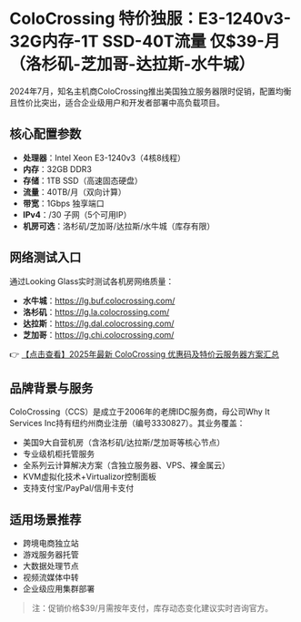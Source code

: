 # ColoCrossing 特价独服：E3-1240v3-32G内存-1T SSD-40T流量 仅$39-月（洛杉矶-芝加哥-达拉斯-水牛城）

2024年7月，知名主机商ColoCrossing推出美国独立服务器限时促销，配置均衡且性价比突出，适合企业级用户和开发者部署中高负载项目。

## 核心配置参数
- **处理器**：Intel Xeon E3-1240v3（4核8线程）
- **内存**：32GB DDR3
- **存储**：1TB SSD（高速固态硬盘）
- **流量**：40TB/月（双向计算）
- **带宽**：1Gbps 独享端口
- **IPv4**：/30 子网（5个可用IP）
- **机房可选**：洛杉矶/芝加哥/达拉斯/水牛城（库存有限）

## 网络测试入口
通过Looking Glass实时测试各机房网络质量：
- **水牛城**：https://lg.buf.colocrossing.com/
- **洛杉矶**：https://lg.la.colocrossing.com/
- **达拉斯**：https://lg.dal.colocrossing.com/
- **芝加哥**：https://lg.chi.colocrossing.com/

👉 [【点击查看】2025年最新 ColoCrossing 优惠码及特价云服务器方案汇总](https://bit.ly/ColoCrossing)

## 品牌背景与服务
ColoCrossing（CCS）是成立于2006年的老牌IDC服务商，母公司Why It Services Inc持有纽约州商业注册（编号3330827）。其业务覆盖：
- 美国9大自营机房（含洛杉矶/达拉斯/芝加哥等核心节点）
- 专业级机柜托管服务
- 全系列云计算解决方案（含独立服务器、VPS、裸金属云）
- KVM虚拟化技术+Virtualizor控制面板
- 支持支付宝/PayPal/信用卡支付

## 适用场景推荐
- 跨境电商独立站
- 游戏服务器托管
- 大数据处理节点
- 视频流媒体中转
- 企业级应用集群部署

> 注：促销价格$39/月需按年支付，库存动态变化建议实时咨询官方。